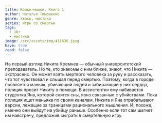 ```yaml
---
title: Кошки-мышки. Книга 1
author: Наталья Тимошенко
genre: Ужасы, мистика
series: Игры со смертью
tags:
  - 16+
  - мистика
image: /src/assets/img/411638.jpeg
have: true
read: false
---
```

На первый взгляд Никита Кремнев — обычный университетский преподаватель. Но те, кто знакомы с ним ближе, знают, что Никита — экстрасенс. Он может взять мертвого человека за руку и рассказать, что тот чувствовал и слышал перед смертью. Поэтому, когда в городе появляется маньяк, убивающий людей и забирающий у них сердца, полиция просит Никиту о помощи. В ассистентки ему набивается студентка Яна, которой снятся сны, явно связанные с убийствами. Пока полиция ищет маньяка по своим каналам, Никита и Яна отрабатывают версии, лежащие за границами рационального мышления. И, похоже, именно они выйдут на убийцу раньше. Особенно если тот сам шагнет им навстречу, предложив сыграть в смертельную игру.
